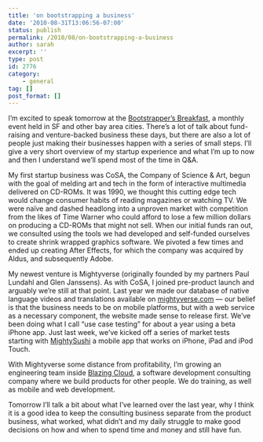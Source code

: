 ```yaml
---
title: 'on bootstrapping a business'
date: '2010-08-31T13:06:56-07:00'
status: publish
permalink: /2010/08/on-bootstrapping-a-business
author: sarah
excerpt: ''
type: post
id: 2776
category:
    - general
tag: []
post_format: []
---
```

I’m excited to speak tomorrow at the [Bootstrapper’s Breakfast](http://www.bootstrappersbreakfast.com/blog/2010/08/24/sarah-allen-on-boostrapping-a-mobile-startup-wed-sep-1-in-sf/), a monthly event held in SF and other bay area cities. There’s a lot of talk about fund-raising and venture-backed business these days, but there are also a lot of people just making their businesses happen with a series of small steps. I’ll give a very short overview of my startup experience and what I’m up to now and then I understand we’ll spend most of the time in Q&amp;A.

My first startup business was CoSA, the Company of Science &amp; Art, begun with the goal of melding art and tech in the form of interactive multimedia delivered on CD-ROMs. It was 1990, we thought this cutting edge tech would change consumer habits of reading magazines or watching TV. We were naïve and dashed headlong into a unproven market with competition from the likes of Time Warner who could afford to lose a few million dollars on producing a CD-ROMs that might not sell. When our initial funds ran out, we consulted using the tools we had developed and self-funded ourselves to create shrink wrapped graphics software. We pivoted a few times and ended up creating After Effects, for which the company was acquired by Aldus, and subsequently Adobe.

My newest venture is Mightyverse (originally founded by my partners Paul Lundahl and Glen Janssens). As with CoSA, I joined pre-product launch and arguably we’re still at that point. Last year we made our database of native language videos and translations available on [mightyverse.com](https://www.mightyverse.com/) — our belief is that the business needs to be on mobile platforms, but with a web service as a necessary component, the website made sense to release first. We’ve been doing what I call “use case testing” for about a year using a beta iPhone app. Just last week, we’ve kicked off a series of market tests starting with [MightySushi](http://blog.mightyverse.com/2010/08/mightysushi-iphoneipad-app/) a mobile app that works on iPhone, iPad and iPod Touch.

With Mightyverse some distance from profitability, I’m growing an engineering team inside [Blazing Cloud](http://blazingcloud.net/), a software development consulting company where we build products for other people. We do training, as well as mobile and web development.

Tomorrow I’ll talk a bit about what I’ve learned over the last year, why I think it is a good idea to keep the consulting business separate from the product business, what worked, what didn’t and my daily struggle to make good decisions on how and when to spend time and money and still have fun.